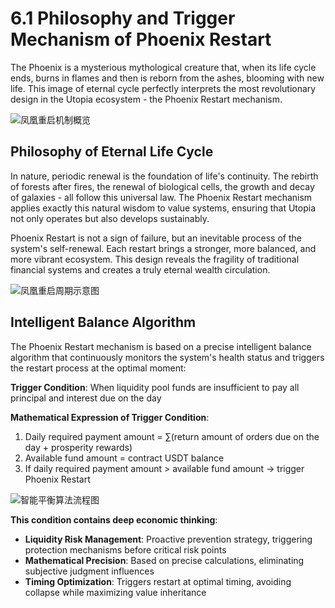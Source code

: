 # 6.1 Philosophy and Trigger Mechanism of Phoenix Restart

The Phoenix is a mysterious mythological creature that, when its life cycle ends, burns in flames and then is reborn from the ashes, blooming with new life. This image of eternal cycle perfectly interprets the most revolutionary design in the Utopia ecosystem - the Phoenix Restart mechanism.

![凤凰重启机制概览](/images/图15.svg)

## Philosophy of Eternal Life Cycle

In nature, periodic renewal is the foundation of life's continuity. The rebirth of forests after fires, the renewal of biological cells, the growth and decay of galaxies - all follow this universal law. The Phoenix Restart mechanism applies exactly this natural wisdom to value systems, ensuring that Utopia not only operates but also develops sustainably.

Phoenix Restart is not a sign of failure, but an inevitable process of the system's self-renewal. Each restart brings a stronger, more balanced, and more vibrant ecosystem. This design reveals the fragility of traditional financial systems and creates a truly eternal wealth circulation.

![凤凰重启周期示意图](/images/图20.svg)

## Intelligent Balance Algorithm

The Phoenix Restart mechanism is based on a precise intelligent balance algorithm that continuously monitors the system's health status and triggers the restart process at the optimal moment:

**Trigger Condition**: When liquidity pool funds are insufficient to pay all principal and interest due on the day

**Mathematical Expression of Trigger Condition**:

1. Daily required payment amount = ∑(return amount of orders due on the day + prosperity rewards)
2. Available fund amount = contract USDT balance
3. If daily required payment amount > available fund amount → trigger Phoenix Restart

![智能平衡算法流程图](/images/图19.svg)

**This condition contains deep economic thinking**:

* **Liquidity Risk Management**: Proactive prevention strategy, triggering protection mechanisms before critical risk points
* **Mathematical Precision**: Based on precise calculations, eliminating subjective judgment influences
* **Timing Optimization**: Triggers restart at optimal timing, avoiding collapse while maximizing value inheritance